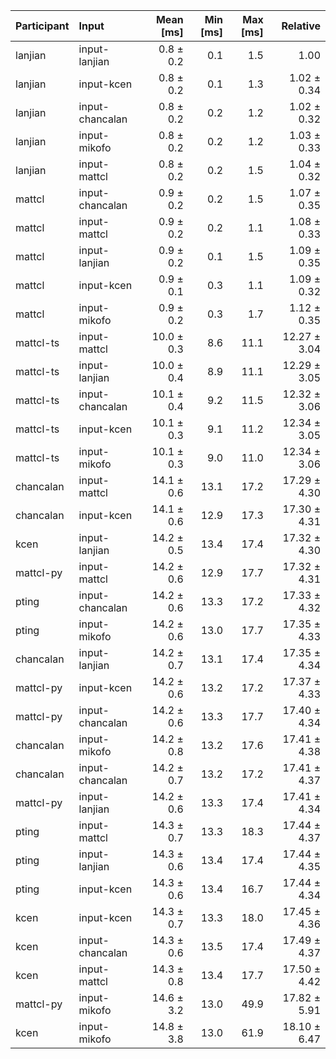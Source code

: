 | Participant | Input | Mean [ms] | Min [ms] | Max [ms] | Relative |
|:---|:---|---:|---:|---:|---:|
| lanjian | input-lanjian | 0.8 ± 0.2 | 0.1 | 1.5 | 1.00 |
| lanjian | input-kcen | 0.8 ± 0.2 | 0.1 | 1.3 | 1.02 ± 0.34 |
| lanjian | input-chancalan | 0.8 ± 0.2 | 0.2 | 1.2 | 1.02 ± 0.32 |
| lanjian | input-mikofo | 0.8 ± 0.2 | 0.2 | 1.2 | 1.03 ± 0.33 |
| lanjian | input-mattcl | 0.8 ± 0.2 | 0.2 | 1.5 | 1.04 ± 0.32 |
| mattcl | input-chancalan | 0.9 ± 0.2 | 0.2 | 1.5 | 1.07 ± 0.35 |
| mattcl | input-mattcl | 0.9 ± 0.2 | 0.2 | 1.1 | 1.08 ± 0.33 |
| mattcl | input-lanjian | 0.9 ± 0.2 | 0.1 | 1.5 | 1.09 ± 0.35 |
| mattcl | input-kcen | 0.9 ± 0.1 | 0.3 | 1.1 | 1.09 ± 0.32 |
| mattcl | input-mikofo | 0.9 ± 0.2 | 0.3 | 1.7 | 1.12 ± 0.35 |
| mattcl-ts | input-mattcl | 10.0 ± 0.3 | 8.6 | 11.1 | 12.27 ± 3.04 |
| mattcl-ts | input-lanjian | 10.0 ± 0.4 | 8.9 | 11.1 | 12.29 ± 3.05 |
| mattcl-ts | input-chancalan | 10.1 ± 0.4 | 9.2 | 11.5 | 12.32 ± 3.06 |
| mattcl-ts | input-kcen | 10.1 ± 0.3 | 9.1 | 11.2 | 12.34 ± 3.05 |
| mattcl-ts | input-mikofo | 10.1 ± 0.3 | 9.0 | 11.0 | 12.34 ± 3.06 |
| chancalan | input-mattcl | 14.1 ± 0.6 | 13.1 | 17.2 | 17.29 ± 4.30 |
| chancalan | input-kcen | 14.1 ± 0.6 | 12.9 | 17.3 | 17.30 ± 4.31 |
| kcen | input-lanjian | 14.2 ± 0.5 | 13.4 | 17.4 | 17.32 ± 4.30 |
| mattcl-py | input-mattcl | 14.2 ± 0.6 | 12.9 | 17.7 | 17.32 ± 4.31 |
| pting | input-chancalan | 14.2 ± 0.6 | 13.3 | 17.2 | 17.33 ± 4.32 |
| pting | input-mikofo | 14.2 ± 0.6 | 13.0 | 17.7 | 17.35 ± 4.33 |
| chancalan | input-lanjian | 14.2 ± 0.7 | 13.1 | 17.4 | 17.35 ± 4.34 |
| mattcl-py | input-kcen | 14.2 ± 0.6 | 13.2 | 17.2 | 17.37 ± 4.33 |
| mattcl-py | input-chancalan | 14.2 ± 0.6 | 13.3 | 17.7 | 17.40 ± 4.34 |
| chancalan | input-mikofo | 14.2 ± 0.8 | 13.2 | 17.6 | 17.41 ± 4.38 |
| chancalan | input-chancalan | 14.2 ± 0.7 | 13.2 | 17.2 | 17.41 ± 4.37 |
| mattcl-py | input-lanjian | 14.2 ± 0.6 | 13.3 | 17.4 | 17.41 ± 4.34 |
| pting | input-mattcl | 14.3 ± 0.7 | 13.3 | 18.3 | 17.44 ± 4.37 |
| pting | input-lanjian | 14.3 ± 0.6 | 13.4 | 17.4 | 17.44 ± 4.35 |
| pting | input-kcen | 14.3 ± 0.6 | 13.4 | 16.7 | 17.44 ± 4.34 |
| kcen | input-kcen | 14.3 ± 0.7 | 13.3 | 18.0 | 17.45 ± 4.36 |
| kcen | input-chancalan | 14.3 ± 0.6 | 13.5 | 17.4 | 17.49 ± 4.37 |
| kcen | input-mattcl | 14.3 ± 0.8 | 13.4 | 17.7 | 17.50 ± 4.42 |
| mattcl-py | input-mikofo | 14.6 ± 3.2 | 13.0 | 49.9 | 17.82 ± 5.91 |
| kcen | input-mikofo | 14.8 ± 3.8 | 13.0 | 61.9 | 18.10 ± 6.47 |
